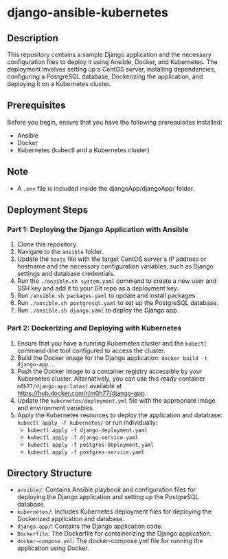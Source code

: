 # django-ansible-kubernetes

## Description
This repository contains a sample Django application and the necessary configuration files to deploy it using Ansible, Docker, and Kubernetes. The deployment involves setting up a CentOS server, installing dependencies, configuring a PostgreSQL database, Dockerizing the application, and deploying it on a Kubernetes cluster.

## Prerequisites
Before you begin, ensure that you have the following prerequisites installed:
- Ansible
- Docker
- Kubernetes (kubectl and a Kubernetes cluster)

## Note
- A `.env` file is included inside the djangoApp/djangoApp/ folder.

## Deployment Steps

### Part 1: Deploying the Django Application with Ansible
1. Clone this repository.
2. Navigate to the `ansible` folder.
3. Update the `hosts` file with the target CentOS server's IP address or hostname and the necessary configuration variables, such as Django settings and database credentials.
4. Run the `./ansible.sh system.yaml` command to create a new user and SSH key and add it to your Git repo as a deployment key.
5. Run `/ansible.sh packages.yaml` to update and install packages.
6. Run `./ansible.sh postgresql.yaml` to set up the PostgreSQL database.
7. Run `./ansible.sh django.yaml` to deploy the Django app.

### Part 2: Dockerizing and Deploying with Kubernetes
1. Ensure that you have a running Kubernetes cluster and the `kubectl` command-line tool configured to access the cluster.
2. Build the Docker image for the Django application: `docker build -t django-app .`
3. Push the Docker image to a container registry accessible by your Kubernetes cluster.
   Alternatively, you can use this ready container `m0h77/django-app:latest` available at https://hub.docker.com/r/m0h77/django-app.
4. Update the `kubernetes/deployment.yml` file with the appropriate image and environment variables.
5. Apply the Kubernetes resources to deploy the application and database: `kubectl apply -f kubernetes/` or run individually:
   - `kubectl apply -f django-deployment.yaml`
   - `kubectl apply -f django-service.yaml`
   - `kubectl apply -f postgres-deployment.yaml`
   - `kubectl apply -f postgres-service.yaml`

## Directory Structure
- `ansible/`: Contains Ansible playbook and configuration files for deploying the Django application and setting up the PostgreSQL database.
- `kubernetes/`: Includes Kubernetes deployment files for deploying the Dockerized application and database.
- `django-app/`: Contains the Django application code.
- `Dockerfile`: The Dockerfile for containerizing the Django application.
- `docker-compose.yml`: The docker-compose.yml file for running the application using Docker.
